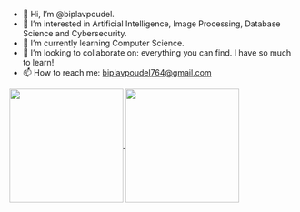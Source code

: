 - 👋 Hi, I’m @biplavpoudel.
- 👀 I’m interested in Artificial Intelligence, Image Processing, Database Science and Cybersecurity.
- 🌱 I’m currently learning Computer Science.
- 💞️ I’m looking to collaborate on: everything you can find. I have so much to learn!
- 📫 How to reach me: biplavpoudel764@gmail.com

<!---
biplavpoudel/biplavpoudel is a ✨ special ✨ repository because its `README.md` (this file) appears on your GitHub profile.
You can click the Preview link to take a look at your changes.
--->
<a href="https://github.com/anuraghazra/github-readme-stats">
  <img height=200 align="center" src="https://github-readme-stats.vercel.app/api?username=biplavpoudel" />
</a>
<a href="https://github.com/anuraghazra/convoychat">
  <img height=200 align="center" src="https://github-readme-stats-git-master-biplav-poudels-projects.vercel.app/api/top-langs?username=biplavpoudel&show_icons=true&layout=compact&card_width=320" />
</a>

